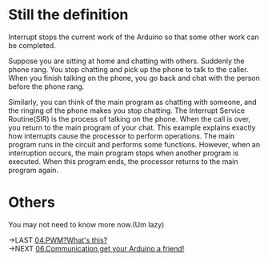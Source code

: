 # Still the definition  
Interrupt stops the current work of the Arduino so that some other work can be completed.    
  
Suppose you are sitting at home and chatting with others. Suddenly the phone rang. You stop chatting and pick up the phone to talk to the caller. When you finish talking on the phone, you go back and chat with the person before the phone rang.  

Similarly, you can think of the main program as chatting with someone, and the ringing of the phone makes you stop chatting. The Interrupt Service Routine(SIR) is the process of talking on the phone. When the call is over, you return to the main program of your chat. This example explains exactly how interrupts cause the processor to perform operations.
The main program runs in the circuit and performs some functions. However, when an interruption occurs, the main program stops when another program is executed. When this program ends, the processor returns to the main program again.

# Others
You may not need to know more now.(Um lazy)   

->LAST [04.PWM?What's this?](/04.PWM%3FWhat's%20this%3F.md)  
->NEXT [06.Communication,get your Arduino a friend!](/06.Communication%2Cget%20your%20Arduino%20a%20friend!.md)
